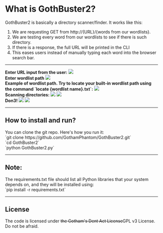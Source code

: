 <h1>What is GothBuster2?</h1>
GothBuster2 is basically a directory scanner/finder. It works like this:

1. We are requesting GET from http://{URL}/{words from our wordlists}.
2. We are testing every word from our wordlists to see if there is such directory.
3. If there is a response, the full URL will be printed in the CLI
4. This eases users instead of manually typing each word into the browser search bar.
<hr>
<b>Enter URL input from the user:</b>
<img src="https://i.imgur.com/Ns7P99f.png">
<br>
<b>Enter wordlist path</b>
<img src="https://i.imgur.com/bOZbH7X.png">
<br>
<b>Example of wordlist path. Try to locate your built-in wordlist path using the command `locate {wordlist name}.txt`:</b>
<img src="https://i.imgur.com/gPeWPuH.png">
<br>
<b>Scanning directories:</b>
<img src="https://i.imgur.com/L3Md71W.png">
<img src="https://i.imgur.com/K20tObe.gif">
<br>
<b>Don3!</b>
<img src="https://i.imgur.com/hJESAdg.png">
<img src="https://i.imgur.com/glrnRPw.gif">
<hr>
<h2>How to install and run?</h2>
You can clone the git repo. Here's how you run it:
<br>
`git clone https://github.com/GothamPhantom/GothBuster2.git`
<br>
`cd GothBuster2`
<br>
`python GothBuster2.py`
<hr>
<h2>Note:</h2>
The requirements.txt file should list all Python libraries that your system depends on, and they will be installed using:
<br>
`pip install -r requirements.txt`
<hr>
<h2>License</h2>
The code is licensed under <s>the Gotham's Dent Act License</s>GPL v3 License. Do not be afraid.
